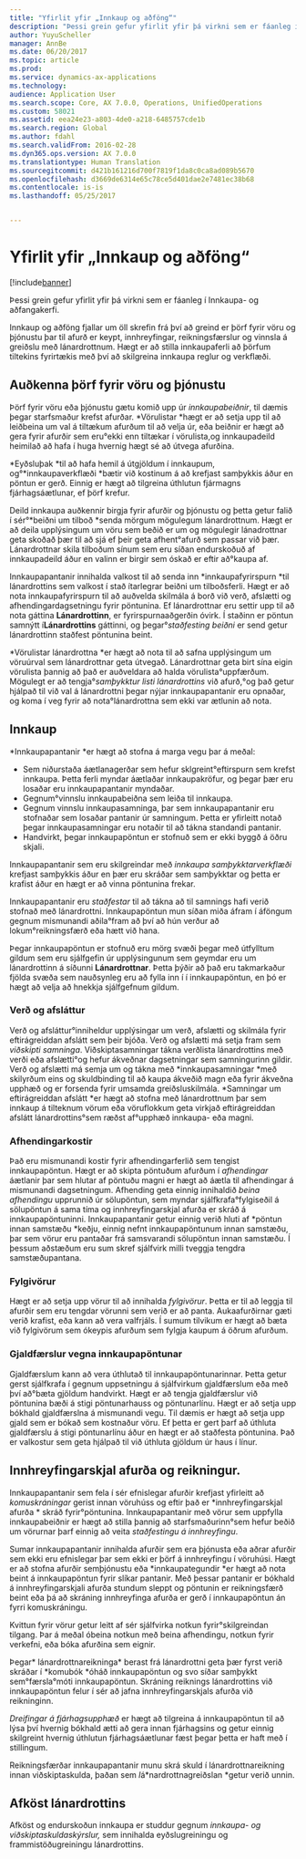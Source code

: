 ```yaml
---
title: "Yfirlit yfir „Innkaup og aðföng“"
description: "Þessi grein gefur yfirlit yfir þá virkni sem er fáanleg í Innkaupa- og aðfangakerfi."
author: YuyuScheller
manager: AnnBe
ms.date: 06/20/2017
ms.topic: article
ms.prod: 
ms.service: dynamics-ax-applications
ms.technology: 
audience: Application User
ms.search.scope: Core, AX 7.0.0, Operations, UnifiedOperations
ms.custom: 58021
ms.assetid: eea24e23-a803-4de0-a218-6485757cde1b
ms.search.region: Global
ms.author: fdahl
ms.search.validFrom: 2016-02-28
ms.dyn365.ops.version: AX 7.0.0
ms.translationtype: Human Translation
ms.sourcegitcommit: d421b161216d700f7819f1da8c0ca8ad089b5670
ms.openlocfilehash: d3669de6314e65c78ce5d401dae2e7481ec38b68
ms.contentlocale: is-is
ms.lasthandoff: 05/25/2017


---
```


# <a name="procurement-and-sourcing-overview"></a>Yfirlit yfir „Innkaup og aðföng“

[!include[banner](../includes/banner.md)]


Þessi grein gefur yfirlit yfir þá virkni sem er fáanleg í Innkaupa- og aðfangakerfi.

Innkaup og aðföng fjallar um öll skrefin frá því að greind er þörf fyrir vöru og þjónustu þar til afurð er keypt, innhreyfingar, reikningsfærslur og vinnsla á greiðslu með lánardrottnum. Hægt er að stilla innkaupaferli að þörfum tiltekins fyrirtækis með því að skilgreina innkaupa reglur og verkflæði.

## <a name="identifying-a-need-for-product-and-services"></a>Auðkenna þörf fyrir vöru og þjónustu
Þörf fyrir vöru eða þjónustu gætu komið upp úr *innkaupabeiðnir*, til dæmis þegar starfsmaður krefst afurðar. *Vörulistar *hægt er að setja upp til að leiðbeina um val á tiltækum afurðum til að velja úr, eða beiðnir er hægt að gera fyrir afurðir sem eru°ekki enn tiltækar í vörulista,og innkaupadeild heimilað að hafa í huga hvernig hægt sé að útvega afurðina.  

*Eyðsluþak *til að hafa hemil á útgjöldum í innkaupum, og°*innkaupaverkflæði *bætir við kostinum á að krefjast samþykkis áður en pöntun er gerð. Einnig er hægt að tilgreina úthlutun fjármagns fjárhagsáætlunar, ef þörf krefur.  
  
Deild innkaupa auðkennir birgja fyrir afurðir og þjónustu og þetta getur falið í sér°*beiðni um tilboð *senda mörgum mögulegum lánardrottnum. Hægt er að deila upplýsingum um vöru sem beðið er um og mögulegir lánadrottnar geta skoðað þær til að sjá ef þeir geta afhent°afurð sem passar við þær. Lánardrottnar skila tilboðum sínum sem eru síðan endurskoðuð af innkaupadeild áður en valinn er birgir sem óskað er eftir að°kaupa af.  

Innkaupapantanir innihalda valkost til að senda inn *innkaupafyrirspurn *til lánardrottins sem valkost í stað ítarlegrar beiðni um tilboðsferli. Hægt er að nota innkaupafyrirspurn til að auðvelda skilmála á borð við verð, afslætti og afhendingardagsetningu fyrir pöntunina. Ef lánardrottnar eru settir upp til að nota gáttina **Lánardrottinn**, er fyrirspurnaaðgerðin óvirk. Í staðinn er pöntun samnýtt í**Lánardrottins** gáttinni, og þegar°*staðfesting beiðni* er send getur lánardrottinn staðfest pöntunina beint.  

*Vörulistar lánardrottna *er hægt að nota til að safna upplýsingum um vöruúrval sem lánardrottnar geta útvegað. Lánardrottnar geta birt sína eigin vörulista þannig að það er auðveldara að halda vörulista°uppfærðum. Mögulegt er að tengja°*samþykktur listi lánardrottins* við afurð,°og það getur hjálpað til við val á lánardrottni þegar nýjar innkaupapantanir eru opnaðar, og koma í veg fyrir að nota°lánardrottna sem ekki var ætlunin að nota.

## <a name="procurement"></a>Innkaup
*Innkaupapantanir *er hægt að stofna á marga vegu þar á meðal:

-   Sem niðurstaða áætlanagerðar sem hefur sklgreint°eftirspurn sem krefst innkaupa. Þetta ferli myndar áætlaðar innkaupakröfur, og þegar þær eru losaðar eru innkaupapantanir myndaðar.
-   Gegnum°vinnslu innkaupabeiðna sem leiða til innkaupa.
-   Gegnum vinnslu innkaupasamninga, þar sem innkaupapantanir eru stofnaðar sem losaðar pantanir úr samningum. Þetta er yfirleitt notað þegar innkaupasamningar eru notaðir til að tákna standandi pantanir.
-   Handvirkt, þegar innkaupapöntun er stofnuð sem er ekki byggð á öðru skjali.

Innkaupapantanir sem eru skilgreindar með *innkaupa samþykktarverkflæði* krefjast samþykkis áður en þær eru skráðar sem samþykktar og þetta er krafist áður en hægt er að vinna pöntunina frekar.  

Innkaupapantanir eru *staðfestar* til að tákna að til samnings hafi verið stofnað með lánardrottni. Innkaupapöntun mun síðan miða áfram í áföngum gegnum mismunandi aðila°fram að því að hún verður að lokum°reikningsfærð eða hætt við hana.  

Þegar innkaupapöntun er stofnuð eru mörg svæði þegar með útfylltum gildum sem eru sjálfgefin úr upplýsingunum sem geymdar eru um lánardrottinn á síðunni **Lánardrottnar**. Þetta þýðir að það eru takmarkaður fjölda svæða sem nauðsynleg eru að fylla inn í í innkaupapöntun, en þó er hægt að velja að hnekkja sjálfgefnum gildum.

### <a name="prices-and-discounts"></a>Verð og afsláttur

Verð og afsláttur°inniheldur upplýsingar um verð, afslætti og skilmála fyrir eftirágreiddan afslátt sem þeir bjóða. Verð og afslætti má setja fram sem *viðskipti* *samninga*. Viðskiptasamningar tákna verðlista lánardrottins með verði eða afslætti°og hefur ákveðnar dagsetningar sem samningurinn gildir. Verð og afslætti má semja um og tákna með *innkaupasamningar *með skilyrðum eins og skuldbinding til að kaupa ákveðið magn eða fyrir ákveðna upphæð og er forsenda fyrir umsamda greiðsluskilmála. *Samningar um eftirágreiddan afslátt *er hægt að stofna með lánardrottnum þar sem innkaup á tilteknum vörum eða vöruflokkum geta virkjað eftirágreiddan afslátt lánardrottins°sem ræðst af°upphæð innkaupa- eða magni.

### <a name="delivery-options"></a>Afhendingarkostir

Það eru mismunandi kostir fyrir afhendingarferlið sem tengist innkaupapöntun. Hægt er að skipta pöntuðum afurðum í *afhendingar* áætlanir þar sem hlutar af pöntuðu magni er hægt að áætla til afhendingar á mismunandi dagsetningum. Afhending geta einnig innihaldið *beina afhendingu* upprunnið úr sölupöntun, sem myndar sjálfkrafa°fylgiseðil á sölupöntun á sama tíma og innhreyfingarskjal afurða er skráð á innkaupapöntuninni. Innkaupapantanir getur einnig verið hluti af *pöntun innan samstæðu *keðju, einnig nefnt innkaupapöntunum innan samstæðu, þar sem vörur eru pantaðar frá samsvarandi sölupöntun innan samstæðu. Í þessum aðstæðum eru sum skref sjálfvirk milli tveggja tengdra samstæðupantana.

### <a name="supplementary-items"></a>Fylgivörur

Hægt er að setja upp vörur til að innihalda *fylgivörur*. Þetta er til að leggja til afurðir sem eru tengdar vörunni sem verið er að panta. Aukaafurðirnar gæti verið krafist, eða kann að vera valfrjáls. Í sumum tilvikum er hægt að bæta við fylgivörum sem ókeypis afurðum sem fylgja kaupum á öðrum afurðum.

### <a name="purchase-order-charges"></a>Gjaldfærslur vegna innkaupapöntunar

Gjaldfærslum kann að vera úthlutað til innkaupapöntunarinnar. Þetta getur gerst sjálfkrafa í gegnum uppsetningu á sjálfvirkum gjaldfærslum eða með því að°bæta gjöldum handvirkt. Hægt er að tengja gjaldfærslur við pöntunina bæði á stigi pöntunarhauss og pöntunarlínu. Hægt er að setja upp bókhald gjaldfærslna á mismunandi vegu. Til dæmis er hægt að setja upp gjald sem er bókað sem kostnaður vöru. Ef þetta er gert þarf að úthluta gjaldfærslu á stigi pöntunarlínu áður en hægt er að staðfesta pöntunina. Það er valkostur sem geta hjálpað til við úthluta gjöldum úr haus í línur.

## <a name="product-receipt-and-invoicing"></a>Innhreyfingarskjal afurða og reikningur.
Innkaupapantanir sem fela í sér efnislegar afurðir krefjast yfirleitt að *komuskráningar* gerist innan vöruhúss og eftir það er *innhreyfingarskjal afurða * skráð fyrir°pöntunina. Innkaupapantanir með vörur sem uppfylla innkaupabeiðnir er hægt að stilla þannig að starfsmaðurinn°sem hefur beðið um vörurnar þarf einnig að veita *staðfestingu á innhreyfingu*.  

Sumar innkaupapantanir innihalda afurðir sem era þjónusta eða aðrar afurðir sem ekki eru efnislegar þar sem ekki er þörf á innhreyfingu í vöruhúsi. Hægt er að stofna afurðir semþjónustu eða *innkaupategundir *er hægt að nota beint á innkaupapöntun fyrir slíkar pantanir. Með þessar pantanir er bókhald á innhreyfingarskjali afurða stundum sleppt og pöntunin er reikningsfærð beint eða þá að skráning innhreyfinga afurða er gerð í innkaupapöntun án fyrri komuskráningu.  

Kvittun fyrir vörur getur leitt af sér sjálfvirka notkun fyrir°skilgreindan tilgang. Þar á meðal óbeina notkun með beina afhendingu, notkun fyrir verkefni, eða bóka afurðina sem eignir.  

Þegar* lánardrottnareikninga* berast frá lánardrottni geta þær fyrst verið skráðar í *komubók *óháð innkaupapöntun og svo síðar samþykkt sem°færsla°móti innkaupapöntun. Skráning reiknings lánardrottins við innkaupapöntun felur í sér að jafna innhreyfingarskjals afurða við reikninginn.  

*Dreifingar á fjárhagsupphæð* er hægt að tilgreina á innkaupapöntun til að lýsa því hvernig bókhald ætti að gera innan fjárhagsins og getur einnig skilgreint hvernig úthlutun fjárhagsáætlunar fæst þegar þetta er haft með í stillingum.  

Reikningsfærðar innkaupapantanir munu skrá skuld í lánardrottnareikning innan viðskiptaskulda, þaðan sem *l*á*nardrottnagreiðslan *getur verið unnin.

## <a name="vendor-performance"></a>Afköst lánardrottins
Afköst og endurskoðun innkaupa er studdur gegnum *innkaupa- og viðskiptaskuldaskýrslur,* sem innihalda eyðslugreiningu og frammistöðugreiningu lánardrottins.




